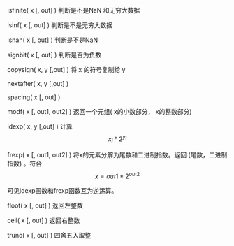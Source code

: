 isfinite\( x  \[, out\] \) 判断是不是NaN 和无穷大数据

isinf\( x  \[, out\] \)     判断是不是无穷大数据

isnan\( x  \[, out\] \)   判断是不是NaN

signbit\( x  \[, out\] \) 判断是否为负数

copysign\( x, y \[,out\] \) 将 x 的符号复制给 y

nextafter\( x, y \[,out\] \)

spacing\( x  \[, out\] \)

modf\( x  \[, out1, out2\] \) 返回一个元组\( x的小数部分， x的整数部分\)

ldexp\( x, y \[,out\] \) 计算 $${x_i} * 2^{y_i}$$

frexp\( x \[, out1, out2\] \) 将x的元素分解为尾数和二进制指数。返回 \(尾数，二进制指数\) 。符合 $$x = out1*2^{out2}$$

可见ldexp函数和frexp函数互为逆运算。



floot\( x  \[, out\] \) 返回左整数

ceil\( x  \[, out\] \)   返回右整数

trunc\( x  \[, out\] \) 四舍五入取整

